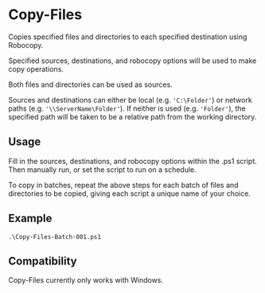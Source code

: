 # Copy-Files
Copies specified files and directories to each specified destination using Robocopy.

Specified sources, destinations, and robocopy options will be used to make copy operations.

Both files and directories can be used as sources.

Sources and destinations can either be local (e.g. `'C:\Folder'`) or network paths (e.g. `'\\ServerName\Folder'`). If neither is used (e.g. `'Folder'`), the specified path will be taken to be a relative path from the working directory.

## Usage
Fill in the sources, destinations, and robocopy options within the .ps1 script. Then manually run, or set the script to run on a schedule.

To copy in batches, repeat the above steps for each batch of files and directories to be copied, giving each script a unique name of your choice.

## Example
`.\Copy-Files-Batch-001.ps1`

## Compatibility
Copy-Files currently only works with Windows.